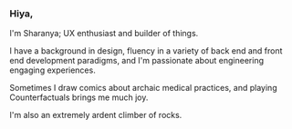 ### Hiya,

<!--
**sharanya204/sharanya204** is a ✨ _special_ ✨ repository because its `README.md` (this file) appears on your GitHub profile.

Here are some ideas to get you started:

- 🔭 I’m currently working on ...
- 🌱 I’m currently learning ...
- 👯 I’m looking to collaborate on ...
- 🤔 I’m looking for help with ...
- 💬 Ask me about ...
- 📫 How to reach me: ...
- 😄 Pronouns: ...
- ⚡ Fun fact: ...
-->

I'm Sharanya; UX enthusiast and builder of things. 

I have a background in design, fluency in a variety of back end and front end development paradigms, and I'm passionate about engineering engaging experiences.

Sometimes I draw comics about archaic medical practices, and playing Counterfactuals brings me much joy. 

I'm also an extremely ardent climber of rocks. 
